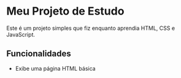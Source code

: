 # Meu Projeto de Estudo

Este é um projeto simples que fiz enquanto aprendia HTML, CSS e JavaScript.

## Funcionalidades

- Exibe uma página HTML básica
